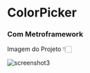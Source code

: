 # ColorPicker
### Com Metroframework

Imagem do Projeto 👇🏻

![screenshot3](https://user-images.githubusercontent.com/45406862/91310587-7142e780-e788-11ea-8fe9-136ed5d5ed14.png)
